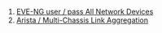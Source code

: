 1. [EVE-NG user / pass All Network Devices](/materials/EVE-NG)
2. [Arista / Multi-Chassis Link Aggregation](https://www.arista.com/en/um-eos/eos-multi-chassis-link-aggregation?searchword=eos%2021%203%20vrrp%20and%20varp%20implementation%20examples)
   
